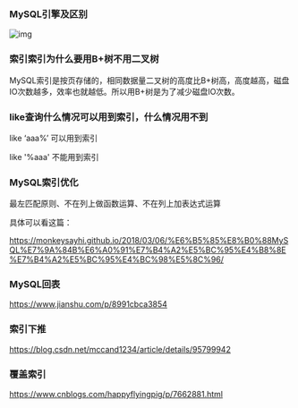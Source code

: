 ### MySQL引擎及区别

![img](https://mmbiz.qpic.cn/mmbiz_png/A66lAAJ1DX3KfyIDll94PMiajRtRD2WpKPTTvySUHAeG9dS4GlWOC3CvTXegKLA85R8sJombbn98mLhHN5UbVibQ/640?wx_fmt=png&tp=webp&wxfrom=5&wx_lazy=1&wx_co=1)

### 索引索引为什么要用B+树不用二叉树

MySQL索引是按页存储的，相同数据量二叉树的高度比B+树高，高度越高，磁盘IO次数越多，效率也就越低。所以用B+树是为了减少磁盘IO次数。

### like查询什么情况可以用到索引，什么情况用不到

like ‘aaa%’ 可以用到索引

like '%aaa' 不能用到索引

### MySQL索引优化

最左匹配原则、不在列上做函数运算、不在列上加表达式运算

具体可以看这篇：

https://monkeysayhi.github.io/2018/03/06/%E6%B5%85%E8%B0%88MySQL%E7%9A%84B%E6%A0%91%E7%B4%A2%E5%BC%95%E4%B8%8E%E7%B4%A2%E5%BC%95%E4%BC%98%E5%8C%96/

### MySQL回表

https://www.jianshu.com/p/8991cbca3854

### 索引下推

https://blog.csdn.net/mccand1234/article/details/95799942



### 覆盖索引

https://www.cnblogs.com/happyflyingpig/p/7662881.html